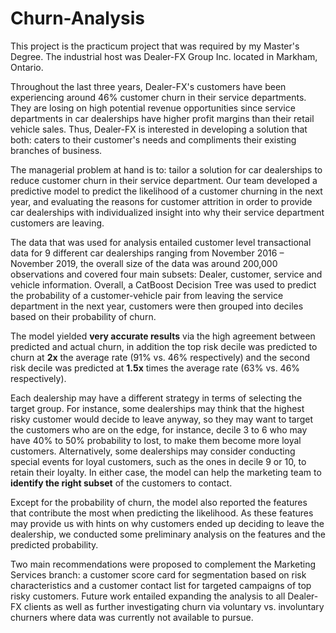 # Churn-Analysis
This project is the practicum project that was required by my Master's Degree. The industrial host was Dealer-FX Group Inc. located in Markham, Ontario.

Throughout the last three years, Dealer-FX's customers have been experiencing around 46% customer churn in their service departments. They are losing on high potential revenue opportunities since service departments in car dealerships have higher profit margins than their retail vehicle sales. Thus, Dealer-FX is interested in developing a solution that both: caters to their customer's needs and compliments their existing branches of business.

The managerial problem at hand is to: tailor a solution for car dealerships to reduce customer churn in their service department. Our team developed a predictive model to predict the likelihood of a customer churning in the next year, and evaluating the reasons for customer attrition in order to provide car dealerships with individualized insight into why their service department customers are leaving.

The data that was used for analysis entailed customer level transactional data for 9 different car dealerships ranging from November 2016 – November 2019, the overall size of the data was around 200,000 observations and covered four main subsets: Dealer, customer, service and vehicle information. Overall, a CatBoost Decision Tree was used to predict the probability of a customer-vehicle pair from leaving the service department in the next year, customers were then grouped into deciles based on their probability of churn. 

The model yielded **very accurate results** via the high agreement between predicted and actual churn, in addition the top risk decile was predicted to churn at **2x** the average rate (91% vs. 46% respectively) and the second risk decile was predicted at **1.5x** times the average rate (63% vs. 46% respectively).

Each dealership may have a different strategy in terms of selecting the target group. For instance, some dealerships may think that the highest risky customer would decide to leave anyway, so they may want to target the customers who are on the edge, for instance, decile 3 to 6 who may have 40% to 50% probability to lost, to make them become more loyal customers. Alternatively, some dealerships may consider conducting special events for loyal customers, such as the ones in decile 9 or 10, to retain their loyalty. In either case, the model can help the marketing team to **identify the right subset** of the customers to contact.

Except for the probability of churn, the model also reported the features that contribute the most when predicting the likelihood. As these features may provide us with hints on why customers ended up deciding to leave the dealership, we conducted some preliminary analysis on the features and the predicted probability. 

Two main recommendations were proposed to complement the Marketing Services branch: a customer score card for segmentation based on risk characteristics and a customer contact list for targeted campaigns of top risky customers. Future work entailed expanding the analysis to all Dealer-FX clients as well as further investigating churn via voluntary vs. involuntary churners where data was currently not available to pursue.
